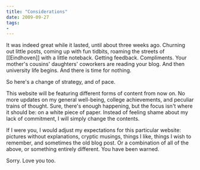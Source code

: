 ```yaml
---
title: "Considerations"
date: 2009-09-27
tags:
- 
---
```

It was indeed great while it lasted, until about three weeks ago. Churning out little posts, coming up with fun tidbits, roaming the streets of [[Eindhoven]] with a little noteback. Getting feedback. Compliments. Your mother's cousins' daughters' coworkers are reading your blog. And then university life begins. And there is time for nothing.

So here's a change of strategy, and of pace.

This website will be featuring different forms of content from now on. No more updates on my general well-being, college achievements, and peculiar trains of thought. Sure, there's enough happening, but the focus isn't where it should be: on a white piece of paper. Instead of feeling shame about my lack of commitment, I will simply change the contents. 

If I were you, I would adjust my expectations for this particular website: pictures without explanations, cryptic musings, things I like, things I wish to remember, and sometimes the old blog post. Or a combination of all of the above, or something entirely different. You have been warned.

Sorry.
Love you too.